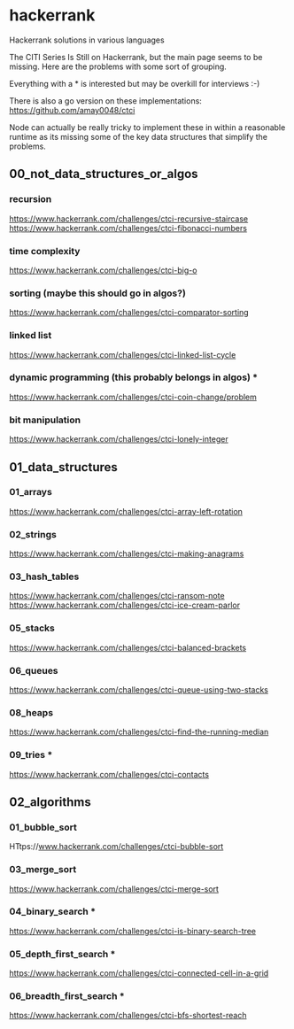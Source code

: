 # hackerrank
Hackerrank solutions in various languages

The CITI Series Is Still on Hackerrank, but the main page seems to be missing. Here are the problems with some sort of grouping.

Everything with a * is interested but may be overkill for interviews :-)

There is also a go version on these implementations: https://github.com/amay0048/ctci

Node can actually be really tricky to implement these in within a reasonable runtime as its missing some of the key data structures
that simplify the problems.

## 00_not_data_structures_or_algos

### recursion
https://www.hackerrank.com/challenges/ctci-recursive-staircase
https://www.hackerrank.com/challenges/ctci-fibonacci-numbers

### time complexity
https://www.hackerrank.com/challenges/ctci-big-o

### sorting (maybe this should go in algos?)
https://www.hackerrank.com/challenges/ctci-comparator-sorting

### linked list
https://www.hackerrank.com/challenges/ctci-linked-list-cycle

### dynamic programming (this probably belongs in algos) *
https://www.hackerrank.com/challenges/ctci-coin-change/problem

### bit manipulation
https://www.hackerrank.com/challenges/ctci-lonely-integer


## 01_data_structures

### 01_arrays
https://www.hackerrank.com/challenges/ctci-array-left-rotation

### 02_strings
https://www.hackerrank.com/challenges/ctci-making-anagrams

### 03_hash_tables
https://www.hackerrank.com/challenges/ctci-ransom-note
https://www.hackerrank.com/challenges/ctci-ice-cream-parlor

### 05_stacks
https://www.hackerrank.com/challenges/ctci-balanced-brackets

### 06_queues
https://www.hackerrank.com/challenges/ctci-queue-using-two-stacks

### 08_heaps
https://www.hackerrank.com/challenges/ctci-find-the-running-median

### 09_tries *
https://www.hackerrank.com/challenges/ctci-contacts


## 02_algorithms

### 01_bubble_sort
HTtps://www.hackerrank.com/challenges/ctci-bubble-sort

### 03_merge_sort
https://www.hackerrank.com/challenges/ctci-merge-sort

### 04_binary_search *
https://www.hackerrank.com/challenges/ctci-is-binary-search-tree

### 05_depth_first_search *
https://www.hackerrank.com/challenges/ctci-connected-cell-in-a-grid

### 06_breadth_first_search *
https://www.hackerrank.com/challenges/ctci-bfs-shortest-reach
